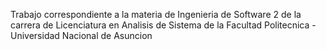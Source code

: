 Trabajo correspondiente a la materia de Ingenieria de Software 2 de la carrera de Licenciatura en Analisis de Sistema de la Facultad  Politecnica - Universidad Nacional de Asuncion
